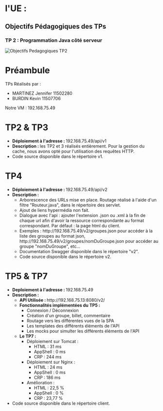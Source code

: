 # l'UE : 
## Objectifs Pédagogiques des TPs
### TP 2 : Programmation Java côté serveur
![Objectifs Pedagogiques TP2](sujetsTps/ObjectifsPedagogiques/OP1)

# Préambule

TPs Réalisés par :
<ul>
<li> MARTINEZ Jennifer 11502280 </li>
<li> BURDIN Kevin 11507706 </li>
</ul>

Notre VM : 192.168.75.49

# TP2 & TP3

<ul>
<li> <b>Déploiement à l'adresse : </b> 192.168.75.49/api/v1 </li>
<li> <b>Description : </b> les TP2 et 3 réalisés entièrement. Pour la gestion du cache, nous avons opté pour l'utilisation des requêtes HTTP.</li>
<li> Code source disponible dans le répertoire v1. </li>
</ul>

# TP4

<ul>
<li> <b>Déploiement à l'adresse : </b> 192.168.75.49/api/v2 </li>
<li> <b>Description : </b>
    <ul>
    <li> Arborescence des URLs mise en place. Routage réalisé à l'aide d'un filtre "Routeur.java", dans le répertoire des servlet. </li>
    <li> Ajout de liens hypermédia non fait. </li>
    <li> Dialogue avec l'api : ajouter l'extension .json ou .xml à la fin de chaque url afin d'avoir la ressource correspondante au format correspondant. Par défaut : la page html du client. </li>
    <li> Exemples : http://192.168.75.49/v2/groupes.json pour accéder à la liste des groupes au format json,  http://192.168.75.49/v2/groupes/nomDuGroupe.json pour accéder au groupe "nomDuGroupe", etc... </li>
    <li> Documentation Swagger disponible dans le répertoire "v2".</li>
    <li> Code source disponible dans le répertoire v2. </li>
    </ul>
</li>
</ul>

# TP5 & TP7

<ul>
<li> <b>Deploiement à l'adresse : </b> 192.168.75.49 </li>
<li> <b>Description : </b> 
    <ul>
    <li> <b> API Utilisée : </b> http://192.168.75.13:8080/v2/ </li>
    <li> <b> Fonctionnalités implémentées du TP5 : </b>
        <ul>
        <li> Connexion / Déconnexion</li>
        <li> Création d'un groupe, billet, commentaire </li>
        <li> Routage vers les différentes vues de la SPA </li>
        <li> Les templates des différents éléments de l'API </li>
        <li> Les mocks pour simulter les différents éléments de l'API </li>
        </ul>
    </li>
    <li> <b> Le TP7 : </b>
        <ul>
        <li> Déploiement sur Tomcat : <ul><li> HTML :  31 ms </li><li> AppShell : 0 ms </li><li> CRP : 244 ms </li></ul></li>
        <li> Déploiement sur Nginx : <ul><li> HTML :  24 ms </li><li> AppShell : 0 ms </li><li> CRP : 186 ms </li></ul></li>
        <li> Amélioration : <ul><li> HTML :  22,5 % </li><li> AppShell : 0 % </li><li> CRP : 23,77 % </li></ul></li>
        </ul>
    </li>
    </ul>
</li>
<li> Code source disponible dans le répertoire client. </li>
</ul>
